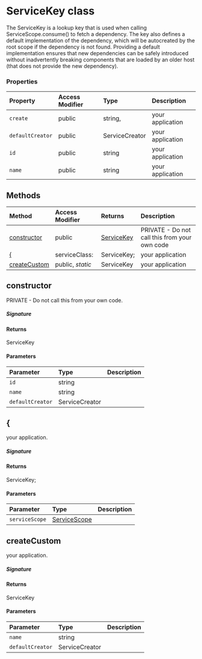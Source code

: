 # ServiceKey class

The ServiceKey is a lookup key that is used when calling ServiceScope.consume() 
to fetch a dependency. The key also defines a default implementation of the 
dependency, which will be autocreated by the root scope if the dependency is not found. 
Providing a default implementation ensures that new dependencies can be safely 
introduced without inadvertently breaking components that are loaded by an older host 
(that does not provide the new dependency).


### Properties

| Property	   | Access Modifier | Type	| Description|
|:-------------|:----|:-------|:-----------|
|`create`     | public | string, | your application |
|`defaultCreator`     | public | ServiceCreator<T> | your application |
|`id`     | public | string | your application |
|`name`     | public | string | your application |




## Methods

| Method	   | Access Modifier | Returns	| Description|
|:-------------|:----|:-------|:-----------|
|[constructor](#constructor)     | public | [ServiceKey](ServiceKey.md) | PRIVATE - Do not call this from your own code |
|[{](#{)     | serviceClass: | ServiceKey<T>; | your application |
|[createCustom](#createcustom)     | public, _static_ | ServiceKey<T> | your application |




## constructor

PRIVATE - Do not call this from your own code.

##### Signature

#### Returns
ServiceKey

#### Parameters


| Parameter	   | Type    | Description |
|:-------------|:---------------|:------------|
| `id`    | string |  |
| `name`    | string |  |
| `defaultCreator`    | ServiceCreator<T> |  |


## {

your application.

##### Signature

#### Returns
ServiceKey<T>;

#### Parameters


| Parameter	   | Type    | Description |
|:-------------|:---------------|:------------|
| `serviceScope`    | [ServiceScope](ServiceScope.md) |  |


## createCustom

your application.

##### Signature

#### Returns
ServiceKey<T>

#### Parameters


| Parameter	   | Type    | Description |
|:-------------|:---------------|:------------|
| `name`    | string |  |
| `defaultCreator`    | ServiceCreator<T> |  |

